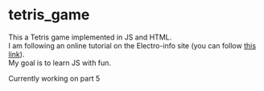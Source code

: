 # tetris_game
This a Tetris game implemented in JS and HTML.<br>I am following an online tutorial on the Electro-info site (you can follow <a href=https://www.electro-info.ovh/TP-programmation-Javascript-jeu-Tetris>this link</a>).<br>
My goal is to learn JS with fun.<br>

Currently working on part 5